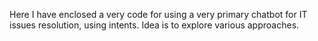 Here I have enclosed a very code for using a very primary chatbot for IT issues resolution, using intents. Idea is to explore various approaches.
